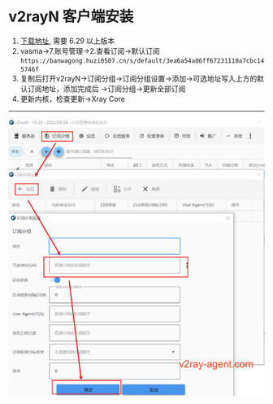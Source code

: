# v2rayN 客户端安装

1. [下载地址](https://github.com/2dust/v2rayN/releases), 需要 6.29 以上版本
2. vasma->7.账号管理->2.查看订阅->默认订阅 ```https://banwagong.huzi0507.cn/s/default/3ea6a54a06ff67231110a7cbc145746f```
3. 复制后打开v2rayN->订阅分组->订阅分组设置->添加->可选地址写入上方的默认订阅地址，添加完成后 ->订阅分组->更新全部订阅
4. 更新内核，检查更新->Xray Core
---
![v2rayN添加订阅示意图](v2rayN订阅示意图.png)

